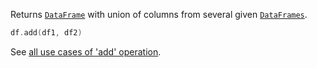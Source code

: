 [//]: # (title: add)

<!---IMPORT org.jetbrains.kotlinx.dataframe.samples.api.Modify-->

Returns [`DataFrame`](DataFrame.md) with union of columns from several given [`DataFrames`](DataFrame.md).

<!---FUN addDataFrames-->

```kotlin
df.add(df1, df2)
```

<!---END-->

See [all use cases of 'add' operation](add.md).
